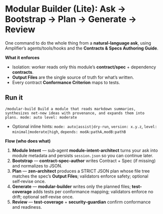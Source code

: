 # Modular Builder (Lite): Ask → Bootstrap → Plan → Generate → Review

One command to do the whole thing from a **natural-language ask**, using Amplifier’s agents/tools/hooks and the **Contracts & Specs Authoring Guide**.

**What it enforces**

- Isolation: worker reads only this module’s **contract/spec** + dependency **contracts**.
- **Output Files** are the single source of truth for what’s written.
- Every contract **Conformance Criterion** maps to tests.

## Run it

```
/modular-build Build a module that reads markdown summaries, synthesizes net-new ideas with provenance, and expands them into plans. mode: auto level: moderate
```

- Optional inline hints: `mode: auto|assist|dry-run`, `version: x.y.z`, `level: minimal|moderate|high`, `depends: modA:pathA,modB:pathB`

**Flow (who does what)**

1. **Module Intent** — sub‑agent **module-intent-architect** turns your ask into module metadata and persists `session.json` so you can continue later.
2. **Bootstrap** — **contract-spec-author** writes Contract + Spec (if missing) and normalizes to JSON.
3. **Plan** — **zen-architect** produces a STRICT JSON plan whose file tree matches the spec’s **Output Files**; validators enforce safety; optional self‑revise once.
4. **Generate** — **modular-builder** writes only the planned files; **test-coverage** adds tests per conformance mapping; validators enforce no drift; optional self‑revise once.
5. **Review** — **test-coverage** + **security-guardian** confirm conformance and readiness.
